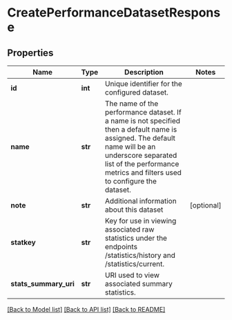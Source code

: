 # CreatePerformanceDatasetResponse

## Properties
Name | Type | Description | Notes
------------ | ------------- | ------------- | -------------
**id** | **int** | Unique identifier for the configured dataset. | 
**name** | **str** | The name of the performance dataset. If a name is not specified then a default name is assigned. The default name will be an underscore separated list of the performance metrics and filters used to configure the dataset. | 
**note** | **str** | Additional information about this dataset | [optional] 
**statkey** | **str** | Key for use in viewing associated raw statistics under the endpoints /statistics/history and /statistics/current. | 
**stats_summary_uri** | **str** | URI used to view associated summary statistics. | 

[[Back to Model list]](../README.md#documentation-for-models) [[Back to API list]](../README.md#documentation-for-api-endpoints) [[Back to README]](../README.md)


